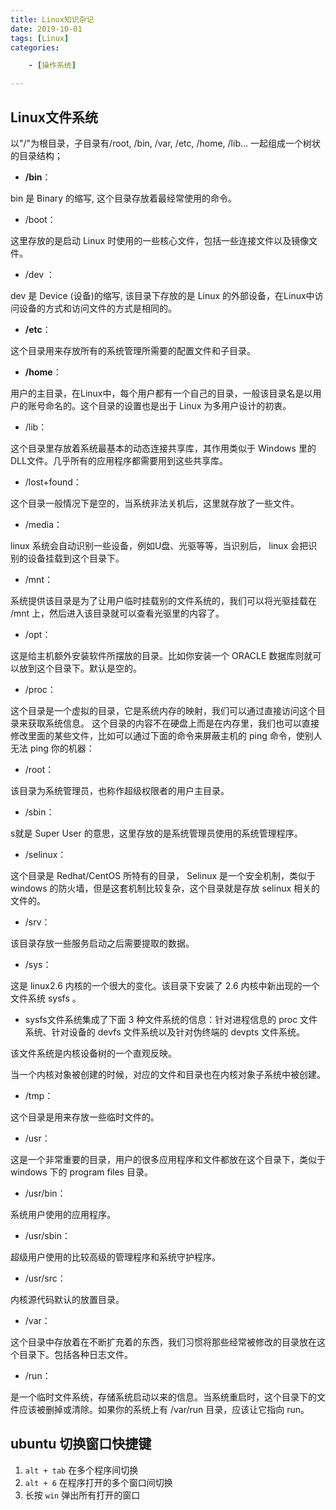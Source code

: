 ```yaml
---
title: Linux知识杂记
date: 2019-10-01
tags: [Linux]
categories: 

    - [操作系统]

---
```


## Linux文件系统

以"/"为根目录，子目录有/root, /bin, /var, /etc, /home, /lib...  一起组成一个树状的目录结构；

* **/bin**：

bin 是 Binary 的缩写, 这个目录存放着最经常使用的命令。

* /boot：

这里存放的是启动 Linux 时使用的一些核心文件，包括一些连接文件以及镜像文件。

* /dev ：

dev 是 Device (设备)的缩写, 该目录下存放的是 Linux 的外部设备，在Linux中访问设备的方式和访问文件的方式是相同的。

* **/etc**：

这个目录用来存放所有的系统管理所需要的配置文件和子目录。

* **/home**：

用户的主目录，在Linux中，每个用户都有一个自己的目录，一般该目录名是以用户的账号命名的。这个目录的设置也是出于 Linux 为多用户设计的初衷。

* /lib：

这个目录里存放着系统最基本的动态连接共享库，其作用类似于 Windows 里的DLL文件。几乎所有的应用程序都需要用到这些共享库。

* /lost+found：

这个目录一般情况下是空的，当系统非法关机后，这里就存放了一些文件。

* /media：

linux 系统会自动识别一些设备，例如U盘、光驱等等，当识别后， linux 会把识别的设备挂载到这个目录下。

* /mnt：

系统提供该目录是为了让用户临时挂载别的文件系统的，我们可以将光驱挂载在 /mnt 上，然后进入该目录就可以查看光驱里的内容了。

* /opt：

 这是给主机额外安装软件所摆放的目录。比如你安装一个 ORACLE 数据库则就可以放到这个目录下。默认是空的。

* /proc：

这个目录是一个虚拟的目录，它是系统内存的映射，我们可以通过直接访问这个目录来获取系统信息。
这个目录的内容不在硬盘上而是在内存里，我们也可以直接修改里面的某些文件，比如可以通过下面的命令来屏蔽主机的 ping 命令，使别人无法 ping 你的机器：

* /root：

该目录为系统管理员，也称作超级权限者的用户主目录。

* /sbin：

s就是 Super User 的意思，这里存放的是系统管理员使用的系统管理程序。

* /selinux：

 这个目录是 Redhat/CentOS 所特有的目录， Selinux 是一个安全机制，类似于 windows 的防火墙，但是这套机制比较复杂，这个目录就是存放 selinux 相关的文件的。

* /srv：

 该目录存放一些服务启动之后需要提取的数据。

* /sys：

 这是 linux2.6 内核的一个很大的变化。该目录下安装了 2.6 内核中新出现的一个文件系统 sysfs 。

* sysfs文件系统集成了下面 3 种文件系统的信息：针对进程信息的 proc 文件系统、针对设备的 devfs 文件系统以及针对伪终端的 devpts 文件系统。

该文件系统是内核设备树的一个直观反映。

当一个内核对象被创建的时候，对应的文件和目录也在内核对象子系统中被创建。

* /tmp：

这个目录是用来存放一些临时文件的。

* /usr：

 这是一个非常重要的目录，用户的很多应用程序和文件都放在这个目录下，类似于 windows 下的 program files 目录。

* /usr/bin：

系统用户使用的应用程序。

* /usr/sbin：

超级用户使用的比较高级的管理程序和系统守护程序。

* /usr/src：

内核源代码默认的放置目录。

* /var：

这个目录中存放着在不断扩充着的东西，我们习惯将那些经常被修改的目录放在这个目录下。包括各种日志文件。

* /run：

是一个临时文件系统，存储系统启动以来的信息。当系统重启时，这个目录下的文件应该被删掉或清除。如果你的系统上有 /var/run 目录，应该让它指向 run。

## ubuntu 切换窗口快捷键

1. `alt + tab` 在多个程序间切换
2. `alt + 6` 在程序打开的多个窗口间切换
3. 长按 `win` 弹出所有打开的窗口
